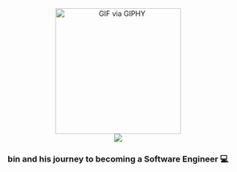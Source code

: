 <div align="center">
  <img src="https://media.giphy.com/media/5eLDrEaRGHegx2FeF2/giphy.gif" width="250" height="250" alt="GIF via GIPHY">

</div>
<div align="center">
  <img src="https://readme-typing-svg.herokuapp.com/?font=Poppins&weight=700&size=35&center=true&vCenter=true&width=500&height=70&duration=4000&pause=3000&lines=Hi!+👋,+I'm+bin!&color=6b6b6b">
</div>
<h3 align="center">bin and his journey to becoming a Software Engineer 💻</h3>


<!-- 
<img src="https://media.giphy.com/media/hJ2tqrAOG4yEfqIe6E/giphy.gif" width="250" height="163" alt="GIF via GIPHY">
<img src="https://media.giphy.com/media/6KirhLJyR7oMcwgJQk/giphy.gif" width="250" height="250" alt="GIF via GIPHY">
<img src="https://media.giphy.com/media/QvpqTCiEcwtvx6wwJK/giphy.gif" width="250" height="250" alt="GIF via GIPHY">
-->
